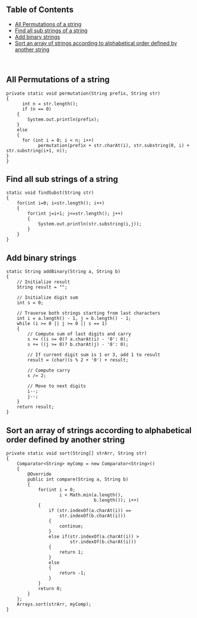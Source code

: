 ## Table of Contents
- [All Permutations of a string](#all-permutations-of-a-string)
- [Find all sub strings of a string](#find-all-sub-strings-of-a-string)
- [Add binary strings](#add-binary-strings)
- [Sort an array of strings according to alphabetical order defined by another string](#sort-an-array-of-strings-according-to-alphabetical-order-defined-by-another-string)

<br>

## All Permutations of a string
```
private static void permutation(String prefix, String str) 
{
      int n = str.length();
      if (n == 0) 
	{
		System.out.println(prefix);
	}
	else
	{
      for (int i = 0; i < n; i++)
            permutation(prefix + str.charAt(i), str.substring(0, i) + str.substring(i+1, n));
}
}
```

## Find all sub strings of a string 
```
static void findSubst(String str)
{
    for(int i=0; i<str.length(); i++)
    {
        for(int j=i+1; j<=str.length(); j++)
        {
            System.out.println(str.substring(i,j));
        } 
    }
}

```

## Add binary strings
```
static String addBinary(String a, String b) 
{ 
    // Initialize result 
    String result = "";  
          
    // Initialize digit sum 
    int s = 0;          
  
    // Traverse both strings starting from last characters 
    int i = a.length() - 1, j = b.length() - 1; 
    while (i >= 0 || j >= 0 || s == 1) 
    {
        // Compute sum of last digits and carry 
        s += ((i >= 0)? a.charAt(i) - '0': 0); 
        s += ((j >= 0)? b.charAt(j) - '0': 0); 
  
        // If current digit sum is 1 or 3, add 1 to result 
        result = (char)(s % 2 + '0') + result; 
  
        // Compute carry 
        s /= 2; 
  
        // Move to next digits 
        i--;
        j--; 
    } 
    return result; 
} 
```

## Sort an array of strings according to alphabetical order defined by another string

```
private static void sort(String[] strArr, String str)
{
    Comparator<String> myComp = new Comparator<String>()
    {
        @Override
        public int compare(String a, String b)
        {
            for(int i = 0;
                    i < Math.min(a.length(),
                                 b.length()); i++)
            {
                if (str.indexOf(a.charAt(i)) ==
                    str.indexOf(b.charAt(i)))
                {
                    continue;
                }
                else if(str.indexOf(a.charAt(i)) >
                        str.indexOf(b.charAt(i)))
                {
                    return 1;
                }
                else
                {
                    return -1;
                }
            }
            return 0;
        }
    };
    Arrays.sort(strArr, myComp);
}
```



